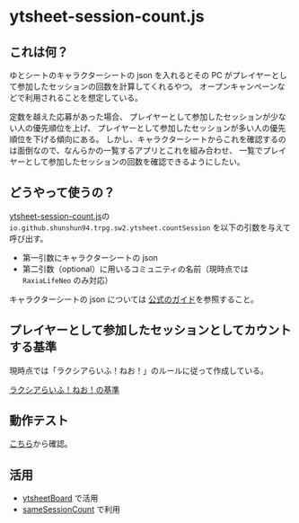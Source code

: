 # ytsheet-session-count.js

## これは何？

ゆとシートのキャラクターシートの json を入れるとその PC がプレイヤーとして参加したセッションの回数を計算してくれるやつ。
オープンキャンペーンなどで利用されることを想定している。

定数を越えた応募があった場合、
プレイヤーとして参加したセッションが少ない人の優先順位を上げ、
プレイヤーとして参加したセッションが多い人の優先順位を下げる傾向にある。
しかし、キャラクターシートからこれを確認するのは面倒なので、なんらかの一覧するアプリとこれを組み合わせ、
一覧でプレイヤーとして参加したセッションの回数を確認できるようにしたい。

## どうやって使うの？

[ytsheet-session-count.js](./ytsheet-session-count.js)の `io.github.shunshun94.trpg.sw2.ytsheet.countSession` を以下の引数を与えて呼び出す。

* 第一引数にキャラクターシートの json
* 第二引数（optional）に用いるコミュニティの名前（現時点では `RaxiaLifeNeo` のみ対応）

キャラクターシートの json については [公式のガイド](https://yutorize.2-d.jp/?ytsheet2-json)を参照すること。

## プレイヤーとして参加したセッションとしてカウントする基準

現時点では「ラクシアらいふ！ねお！」のルールに従って作成している。

[ラクシアらいふ！ねお！の基準](./RaxiaLifeNeo.md)

## 動作テスト

[こちら](./test.html)から確認。

## 活用

* [ytsheetBoard](https://github.com/Shunshun94/GoogleAppScripts/tree/main/ytsheetBoard) で活用
* [sameSessionCount](./sameSessionCount.html) で利用
